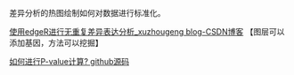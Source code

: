 
差异分析的热图绘制如何对数据进行标准化。


[使用edgeR进行无重复差异表达分析_xuzhougeng blog-CSDN博客](https://blog.csdn.net/u012110870/article/details/102804557)
【图层可以添加基因，方法可以挖掘】

[如何进行P-value计算? github源码](https://github.com/OliverVoogd/edgeR/blob/3cc1d3b9ee323115620297353d126b77f3ce921b/man/exactTest.Rd)